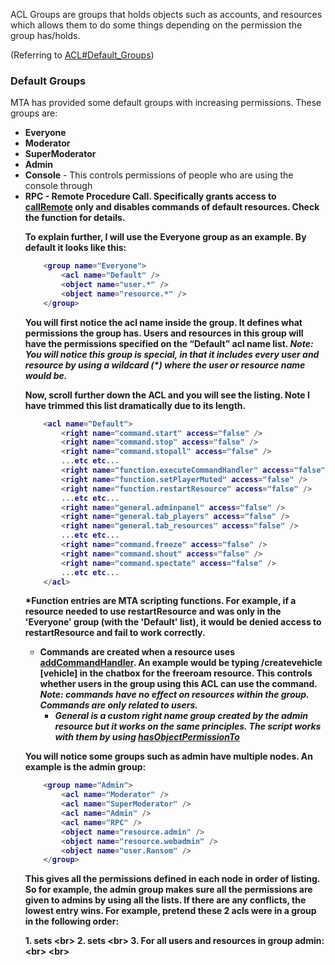 ACL Groups are groups that holds objects such as accounts, and resources which allows them to do some things depending on the permission the group has/holds.

(Referring to [ACL\#Default\_Groups](/ACL#Default_Groups.md "wikilink"))

### Default Groups

MTA has provided some default groups with increasing permissions. These groups are:

-   **Everyone**
-   **Moderator**
-   **SuperModerator**
-   **Admin**
-   **Console** - This controls permissions of people who are using the console through **<object name="user.Console" />**
-   **RPC** - Remote Procedure Call. Specifically grants access to [callRemote](/callRemote.md "wikilink") only and disables commands of default resources. Check the function for details.

To explain further, I will use the Everyone group as an example. By default it looks like this:

``` lua
    <group name="Everyone">
        <acl name="Default" />
        <object name="user.*" />
        <object name="resource.*" />
    </group>
```

You will first notice the acl name inside the group. It defines what permissions the group has. Users and resources in this group will have the permissions specified on the “Default” acl name list. *Note: You will notice this group is special, in that it includes every user and resource by using a **wildcard (\*)** where the user or resource name would be.*

Now, scroll further down the ACL and you will see the **<acl name="Default" />** listing. Note I have trimmed this list dramatically due to its length.

``` lua
    <acl name="Default">
        <right name="command.start" access="false" />
        <right name="command.stop" access="false" />
        <right name="command.stopall" access="false" />
        ...etc etc...
        <right name="function.executeCommandHandler" access="false" />
        <right name="function.setPlayerMuted" access="false" />
        <right name="function.restartResource" access="false" />
        ...etc etc...
        <right name="general.adminpanel" access="false" />
        <right name="general.tab_players" access="false" />
        <right name="general.tab_resources" access="false" />
        ...etc etc...
        <right name="command.freeze" access="false" />
        <right name="command.shout" access="false" />
        <right name="command.spectate" access="false" />
        ...etc etc...
    </acl>
```

\***Function** entries are MTA scripting functions. For example, if a resource needed to use restartResource and was only in the 'Everyone' group (with the 'Default' list), it would be denied access to restartResource and fail to work correctly.

-   **Commands** are created when a resource uses [addCommandHandler](/addCommandHandler.md "wikilink"). An example would be typing **/createvehicle \[vehicle\]** in the chatbox for the freeroam resource. This controls whether users in the group using this ACL can use the command. *Note: commands have no effect on resources within the group. Commands are only related to users.*
    -   *General is a custom right name group created by the admin resource but it works on the same principles. The script works with them by using [hasObjectPermissionTo](/hasObjectPermissionTo.md "wikilink")*

You will notice some groups such as admin have multiple **<acl name="" />** nodes. An example is the admin group:

``` lua
    <group name="Admin">
        <acl name="Moderator" />
        <acl name="SuperModerator" />
        <acl name="Admin" />
        <acl name="RPC" />
        <object name="resource.admin" />
        <object name="resource.webadmin" />
        <object name="user.Ransom" />
    </group>
```

This gives all the permissions defined in each **<acl name="" />** node in order of listing. So for example, the admin group makes sure all the permissions are given to admins by using all the lists. If there are any conflicts, the lowest entry wins. For example, pretend these 2 acls were in a group in the following order:

**1.** **<acl name="Default">** sets <right name="general.ModifyOtherObjects" access="false" /> <br\> **2.** **<acl name="Admin">** sets <right name="general.ModifyOtherObjects" access="true" /> <br\> **3.** For all users and resources in group admin: <right name="general.ModifyOtherObjects" access="true" /><br\> <br\>
